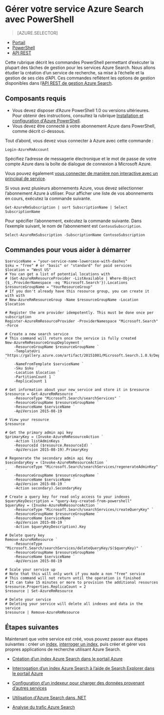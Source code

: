 <properties 
	pageTitle="Gestion d’Azure Search avec les scripts PowerShell | Microsoft Azure | Service de recherche cloud hébergé" 
	description="Gérez votre service Azure Search avec des scripts PowerShell. Créez ou mettez à jour un service Azure Search et gérez les clés d’administration Azure Search" 
	services="search" 
	documentationCenter="" 
	authors="seansaleh" 
	manager="mblythe" 
	editor=""
	tags="azure-resource-manager"/>

<tags 
	ms.service="search" 
	ms.devlang="na" 
	ms.workload="search" 
	ms.topic="article" 
	ms.tgt_pltfrm="powershell" 
	ms.date="03/08/2016" 
	ms.author="seasa"/>

# Gérer votre service Azure Search avec PowerShell
> [AZURE.SELECTOR]
- [Portail](search-manage.md)
- [PowerShell](search-manage-powershell.md)
- [API REST](search-get-started-management-api.md)

Cette rubrique décrit les commandes PowerShell permettant d’exécuter la plupart des tâches de gestion pour les services Azure Search. Nous allons étudier la création d’un service de recherche, sa mise à l’échelle et la gestion de ses clés d’API. Ces commandes reflètent les options de gestion disponibles dans l’[API REST de gestion Azure Search](http://msdn.microsoft.com/library/dn832684.aspx).

## Composants requis
 
- Vous devez disposer d’Azure PowerShell 1.0 ou versions ultérieures. Pour obtenir des instructions, consultez la rubrique [Installation et configuration d'Azure PowerShell](../powershell-install-configure.md).
- Vous devez être connecté à votre abonnement Azure dans PowerShell, comme décrit ci-dessous.

Tout d’abord, vous devez vous connecter à Azure avec cette commande :

	Login-AzureRmAccount

Spécifiez l’adresse de messagerie électronique et le mot de passe de votre compte Azure dans la boîte de dialogue de connexion à Microsoft Azure.

Vous pouvez également [vous connecter de manière non interactive avec un principal de service](../resource-group-authenticate-service-principal.md).

Si vous avez plusieurs abonnements Azure, vous devez sélectionner l’abonnement Azure à utiliser. Pour afficher une liste de vos abonnements en cours, exécutez la commande suivante.

	Get-AzureRmSubscription | sort SubscriptionName | Select SubscriptionName

Pour spécifier l’abonnement, exécutez la commande suivante. Dans l’exemple suivant, le nom de l’abonnement est `ContosoSubscription`.

	Select-AzureRmSubscription -SubscriptionName ContosoSubscription

## Commandes pour vous aider à démarrer

	$serviceName = "your-service-name-lowercase-with-dashes"
	$sku = "free" # or "basic" or "standard" for paid services
	$location = "West US"
	# You can get a list of potential locations with
	# (Get-AzureRmResourceProvider -ListAvailable | Where-Object {$_.ProviderNamespace -eq 'Microsoft.Search'}).Locations
	$resourceGroupName = "YourResourceGroup" 
	# If you don't already have this resource group, you can create it with with 
	# New-AzureRmResourceGroup -Name $resourceGroupName -Location $location

	# Register the arm provider idempotently. This must be done once per subscription
	Register-AzureRmResourceProvider -ProviderNamespace "Microsoft.Search" -Force

	# Create a new search service
	# This command will return once the service is fully created
	New-AzureRmResourceGroupDeployment `
		-ResourceGroupName $resourceGroupName `
		-TemplateUri "https://gallery.azure.com/artifact/20151001/Microsoft.Search.1.0.9/DeploymentTemplates/searchServiceDefaultTemplate.json" `
		-NameFromTemplate $serviceName `
		-Sku $sku `
		-Location $location `
		-PartitionCount 1 `
		-ReplicaCount 1
	
	# Get information about your new service and store it in $resource
	$resource = Get-AzureRmResource `
		-ResourceType "Microsoft.Search/searchServices" `
		-ResourceGroupName $resourceGroupName `
		-ResourceName $serviceName `
		-ApiVersion 2015-08-19
	
	# View your resource
	$resource
	
	# Get the primary admin api key
	$primaryKey = (Invoke-AzureRmResourceAction `
		-Action listAdminKeys `
		-ResourceId ($resource.ResourceId) `
		-ApiVersion 2015-08-19).PrimaryKey

	# Regenerate the secondary admin api Key
	$secondaryKey = (Invoke-AzureRmResourceAction `
		-ResourceType "Microsoft.Search/searchServices/regenerateAdminKey" `
		-ResourceGroupName $resourceGroupName `
		-ResourceName $serviceName `
		-ApiVersion 2015-08-19 `
		-Action secondary).SecondaryKey

	# Create a query key for read only access to your indexes
	$queryKeyDescription = "query-key-created-from-powershell"
	$queryKey = (Invoke-AzureRmResourceAction `
		-ResourceType "Microsoft.Search/searchServices/createQueryKey" `
		-ResourceGroupName $resourceGroupName `
		-ResourceName $serviceName `
		-ApiVersion 2015-08-19 `
		-Action $queryKeyDescription).Key

	# Delete query key
	Remove-AzureRmResource `
		-ResourceType "Microsoft.Search/searchServices/deleteQueryKey/$($queryKey)" `
		-ResourceGroupName $resourceGroupName `
		-ResourceName $serviceName `
		-ApiVersion 2015-08-19
		
	# Scale your service up
	# Note that this will only work if you made a non "free" service
	# This command will not return until the operation is finished
	# It can take 15 minutes or more to provision the additional resources
	$resource.Properties.ReplicaCount = 2
	$resource | Set-AzureRmResource
	
	# Delete your service
	# Deleting your service will delete all indexes and data in the service
	$resource | Remove-AzureRmResource
	
## Étapes suivantes
	
Maintenant que votre service est créé, vous pouvez passer aux étapes suivantes : créer un [index](search-what-is-an-index.md), [interroger un index](search-query-overview.md), puis créer et gérer vos propres applications de recherche utilisant Azure Search.

- [Création d’un index Azure Search dans le portail Azure](search-create-index-portal.md)

- [Interrogation d’un index Azure Search à l’aide de Search Explorer dans le portail Azure](search-explorer.md)

- [Configuration d’un indexeur pour charger des données provenant d’autres services](search-indexer-overview.md)

- [Utilisation d'Azure Search dans .NET](search-howto-dotnet-sdk.md)

- [Analyse du trafic Azure Search](search-traffic-analytics.md)

<!---------HONumber=AcomDC_0309_2016-->